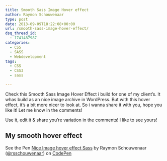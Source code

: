```yaml
---
title: Smooth Sass Image Hover effect
author: Raymon Schouwenaar
type: post
date: 2013-09-09T18:22:08+00:00
url: /smooth-sass-image-hover-effect/
dsq_thread_id:
  - 1741487987
categories:
  - CSS
  - SASS
  - Webdevelopment
tags:
  - CSS
  - CSS3
  - sass

---
```

Check this Smooth Sass Image Hover Effect i build for one of my client&#8217;s. It whas build as an nice image archive in WordPress. But with this hover effect, it&#8217;s a bit more nicer to look at. So i wanna share it with you, hope you like it! Let me know in the comments!

Use it, edit it & share you&#8217;re variation in the comments! I like to see yours!

## My smooth hover effect

<p data-height="647" data-theme-id="725" data-slug-hash="atzks" data-user="rsschouwenaar" data-default-tab="result" class='codepen'>
  See the Pen <a href='http://codepen.io/rsschouwenaar/pen/atzks'>Nice Image hover effect Sass</a> by Raymon Schouwenaar (<a href='http://codepen.io/rsschouwenaar'>@rsschouwenaar</a>) on <a href='http://codepen.io'>CodePen</a>
</p>